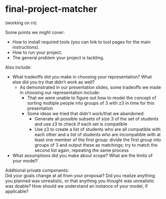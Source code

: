 # final-project-matcher

(working on rn)

Some points we might cover:
- How to install required tools (you can link to tool pages for the main instructions).
- How to run your project.
- The general problem your project is tackling.

Also include:
- What tradeoffs did you make in choosing your representation? What else did you try that didn’t work as well?
  - As demonstrated in our presentation slides, some tradeoffs we made in choosing our representation include:
    - That we were unable to figure out how to model the concept of sorting multiple people into groups of 3 with z3 in time for this presentation
    - Some ideas we tried that didn't work/that we abandoned:
      - Generate all possible subsets of size 3 of the set of students and use z3 to check if each set is compatible
      - Use z3 to create a list of students who are all compatible with each other and a list of students who are incompatible with at least one member of the first group: divide the first group into groups of 3          and output these as matchings; try to match the second list again, repeating the same process
- What assumptions did you make about scope? What are the limits of your model?

Additional private components:                                 
Did your goals change at all from your proposal? Did you realize anything you planned was unrealistic, or that anything you thought was unrealistic was doable?
How should we understand an instance of your model, if applicable?
